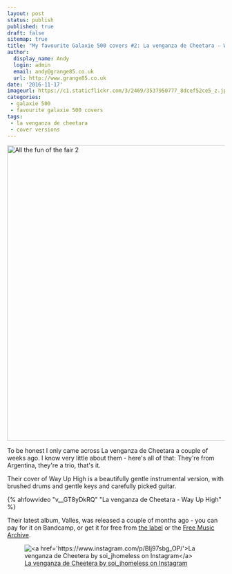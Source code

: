 ```yaml
---
layout: post
status: publish
published: true
draft: false
sitemap: true
title: "My favourite Galaxie 500 covers #2: La venganza de Cheetara - Way Up High"
author:
  display_name: Andy
  login: admin
  email: andy@grange85.co.uk
  url: http://www.grange85.co.uk
date: '2016-11-17'
imageurl: https://c1.staticflickr.com/3/2469/3537950777_8dcef52ce5_z.jpg
categories:
 - galaxie 500
 - favourite galaxie 500 covers
tags:
 - la venganza de cheetara
 - cover versions
---
```

<a data-flickr-embed="true"  href="https://www.flickr.com/photos/peterscherub/23916016321/" title="All the fun of the fair 2"><img src="https://c2.staticflickr.com/6/5692/23916016321_baafb949bd_b.jpg" width="1024" height="683" alt="All the fun of the fair 2"></a>

<p>To be honest I only came across La venganza de Cheetara a couple of weeks ago. I know very little about them - here's all of that: They're from Argentina, they're a trio, that's it.</p>

<p>Their cover of Way Up High is a beautifully gentle instrumental version, with brushed drums and gentle keys and carefully picked guitar.</p>

{% ahfowvideo "v__GT8yDkRQ" "La venganza de Cheetara - Way Up High" %}

<p>Their latest album, Valles, was released a couple of months ago - you can pay for it on Bandcamp, or get it for free from <a href="http://fuegoamigodiscos.com.ar/catalogolvdch.html">the label</a> or the <a href="http://freemusicarchive.org/music/La_venganza_de_Cheetara/Valles/">Free Music Archive</a>.

<figure class="caption aligncenter"><img src="https://media.fullofwishes.co.uk/00-misc/pictures/lavenganzadecheetara.jpg" alt="<a href='https://www.instagram.com/p/BIj97sbg_OP/'>La venganza de Cheetera by soi_jhomeless on Instagram</a>" /><figcaption class="caption-text"><a href='https://www.instagram.com/p/BIj97sbg_OP/'>La venganza de Cheetera by soi_jhomeless on Instagram</a></figcaption></figure>
